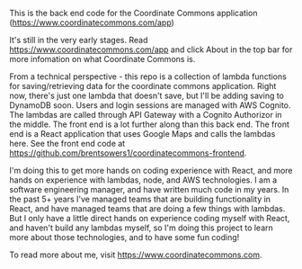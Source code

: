 This is the back end code for the Coordinate Commons application (https://www.coordinatecommons.com/app)

It's still in the very early stages. Read https://www.coordinatecommons.com/app and click About in the top bar for more infomation on what Coordinate Commons is.

From a technical perspective - this repo is a collection of lambda functions for saving/retrieving data for the coordinate commons application. Right now, there's just one lambda that doesn't save, but I'll be adding saving to DynamoDB soon. Users and login sessions are managed with AWS Cognito. The lambdas are called through API Gateway with a Cognito Authorizor in the middle.  The front end is a lot further along than this back end. The front end is a React application that uses Google Maps and calls the lambdas here. See the front end code at https://github.com/brentsowers1/coordinatecommons-frontend.

I'm doing this to get more hands on coding experience with React, and more hands on experience with lambdas, node, and AWS technologies. I am a software engineering manager, and have written much code in my years. In the past 5+ years I've managed teams that are building functionality in React, and have managed teams that are doing a few things with lambdas. But I only have a little direct hands on experience coding myself with React, and haven't build any lambdas myself, so I'm doing this project to learn more about those technologies, and to have some fun coding! 

To read more about me, visit https://www.coordinatecommons.com.

